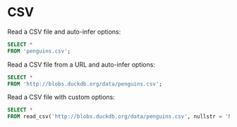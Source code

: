 # CSV

Read a CSV file and auto-infer options:

```sql
SELECT *
FROM 'penguins.csv';
```

Read a CSV file from a URL and auto-infer options:

```sql
SELECT *
FROM 'http://blobs.duckdb.org/data/penguins.csv';
```

Read a CSV file with custom options:

```sql
SELECT *
FROM read_csv('http://blobs.duckdb.org/data/penguins.csv', nullstr = 'NA');
```
